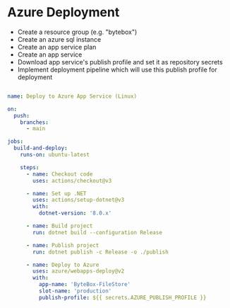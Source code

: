 
# Azure Deployment

- Create a resource group (e.g. "bytebox")
- Create an azure sql instance
- Create an app service plan
- Create an app service
- Download app service's publish profile and set it as repository secrets
- Implement deployment pipeline which will use this publish profile for deployment

```yml

name: Deploy to Azure App Service (Linux)

on:
  push:
    branches:
      - main

jobs:
  build-and-deploy:
    runs-on: ubuntu-latest

    steps:
      - name: Checkout code
        uses: actions/checkout@v3

      - name: Set up .NET
        uses: actions/setup-dotnet@v3
        with:
          dotnet-version: '8.0.x'

      - name: Build project
        run: dotnet build --configuration Release

      - name: Publish project
        run: dotnet publish -c Release -o ./publish

      - name: Deploy to Azure
        uses: azure/webapps-deploy@v2
        with:
          app-name: 'ByteBox-FileStore'
          slot-name: 'production'
          publish-profile: ${{ secrets.AZURE_PUBLISH_PROFILE }}

```
